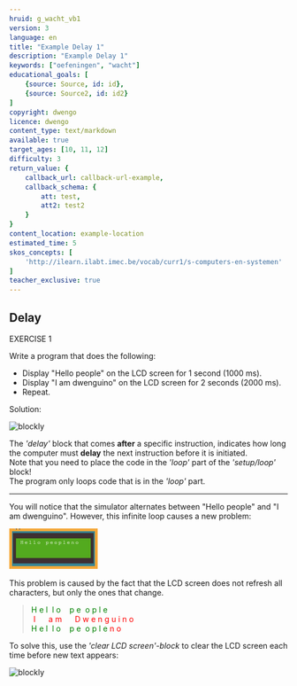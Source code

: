 ```yaml
---
hruid: g_wacht_vb1
version: 3
language: en
title: "Example Delay 1"
description: "Example Delay 1"
keywords: ["oefeningen", "wacht"]
educational_goals: [
    {source: Source, id: id}, 
    {source: Source2, id: id2}
]
copyright: dwengo
licence: dwengo
content_type: text/markdown
available: true
target_ages: [10, 11, 12]
difficulty: 3
return_value: {
    callback_url: callback-url-example,
    callback_schema: {
        att: test,
        att2: test2
    }
}
content_location: example-location
estimated_time: 5
skos_concepts: [
    'http://ilearn.ilabt.imec.be/vocab/curr1/s-computers-en-systemen'
]
teacher_exclusive: true
---
```

## Delay

EXERCISE 1

Write a program that does the following:

* Display "Hello people" on the LCD screen for 1 second (1000 ms).
* Display "I am dwenguino" on the LCD screen for 2 seconds (2000 ms).
* Repeat.

Solution:

![blockly](@learning-object/wacht_m1a/en/3)

<div class="alert alert-box alert-success">
The <em>'delay'</em> block that comes <strong>after</strong> a specific instruction, indicates how long the computer must <strong>delay</strong> the next instruction before it is initiated.
</div>

<div class="alert alert-box alert-danger">
Note that you need to place the code in the <em>'loop'</em> part of the <em>'setup/loop'</em> block!<br>
The program only loops code that is in the <em>'loop'</em> part.
</div>

***

You will notice that the simulator alternates between "Hello people" and "I am dwenguino". However, this infinite loop causes a new problem:

![alt](embed/lcd_screen.png "Example text")

This problem is caused by the fact that the LCD screen does not refresh all characters, but only the ones that change.

> <span style="color:green">H&nbsp;e&nbsp;l&nbsp;&nbsp;l&nbsp;o&nbsp;&nbsp;&nbsp;&nbsp;p&nbsp;e&nbsp;&nbsp;o&nbsp;p&nbsp;l&nbsp;e</span><br>
<span style="color:red">&nbsp;I&nbsp; &nbsp;&nbsp;&nbsp;&nbsp;a&nbsp;m&nbsp; &nbsp;&nbsp;&nbsp;&nbsp;D&nbsp;w&nbsp;e&nbsp;n&nbsp;g&nbsp;u&nbsp;i&nbsp;n&nbsp;o</span><br>
<span style="color:green">H&nbsp;e&nbsp;l&nbsp;&nbsp;l&nbsp;o&nbsp;&nbsp;&nbsp;&nbsp;p&nbsp;e&nbsp;&nbsp;o&nbsp;p&nbsp;l&nbsp;e</span><span style="color:red">&nbsp;n&nbsp;o&nbsp;</span><br>

To solve this, use the *'clear LCD screen'-block* to clear the LCD screen each time before new text appears:

![blockly](@learning-object/wacht_m1b/en/3)